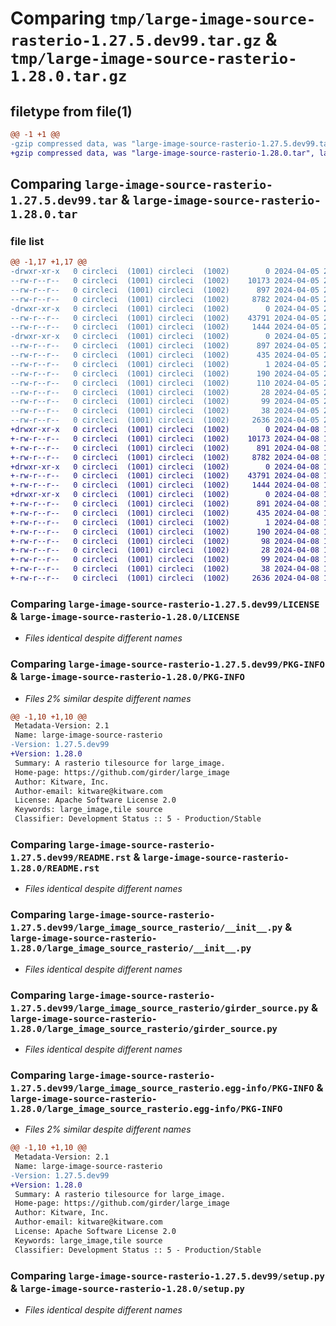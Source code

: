 # Comparing `tmp/large-image-source-rasterio-1.27.5.dev99.tar.gz` & `tmp/large-image-source-rasterio-1.28.0.tar.gz`

## filetype from file(1)

```diff
@@ -1 +1 @@
-gzip compressed data, was "large-image-source-rasterio-1.27.5.dev99.tar", last modified: Fri Apr  5 20:20:15 2024, max compression
+gzip compressed data, was "large-image-source-rasterio-1.28.0.tar", last modified: Mon Apr  8 14:12:01 2024, max compression
```

## Comparing `large-image-source-rasterio-1.27.5.dev99.tar` & `large-image-source-rasterio-1.28.0.tar`

### file list

```diff
@@ -1,17 +1,17 @@
-drwxr-xr-x   0 circleci  (1001) circleci  (1002)        0 2024-04-05 20:20:15.918883 large-image-source-rasterio-1.27.5.dev99/
--rw-r--r--   0 circleci  (1001) circleci  (1002)    10173 2024-04-05 20:20:15.000000 large-image-source-rasterio-1.27.5.dev99/LICENSE
--rw-r--r--   0 circleci  (1001) circleci  (1002)      897 2024-04-05 20:20:15.918883 large-image-source-rasterio-1.27.5.dev99/PKG-INFO
--rw-r--r--   0 circleci  (1001) circleci  (1002)     8782 2024-04-05 20:20:15.000000 large-image-source-rasterio-1.27.5.dev99/README.rst
-drwxr-xr-x   0 circleci  (1001) circleci  (1002)        0 2024-04-05 20:20:15.914883 large-image-source-rasterio-1.27.5.dev99/large_image_source_rasterio/
--rw-r--r--   0 circleci  (1001) circleci  (1002)    43791 2024-04-05 20:15:35.000000 large-image-source-rasterio-1.27.5.dev99/large_image_source_rasterio/__init__.py
--rw-r--r--   0 circleci  (1001) circleci  (1002)     1444 2024-04-05 20:15:35.000000 large-image-source-rasterio-1.27.5.dev99/large_image_source_rasterio/girder_source.py
-drwxr-xr-x   0 circleci  (1001) circleci  (1002)        0 2024-04-05 20:20:15.918883 large-image-source-rasterio-1.27.5.dev99/large_image_source_rasterio.egg-info/
--rw-r--r--   0 circleci  (1001) circleci  (1002)      897 2024-04-05 20:20:15.000000 large-image-source-rasterio-1.27.5.dev99/large_image_source_rasterio.egg-info/PKG-INFO
--rw-r--r--   0 circleci  (1001) circleci  (1002)      435 2024-04-05 20:20:15.000000 large-image-source-rasterio-1.27.5.dev99/large_image_source_rasterio.egg-info/SOURCES.txt
--rw-r--r--   0 circleci  (1001) circleci  (1002)        1 2024-04-05 20:20:15.000000 large-image-source-rasterio-1.27.5.dev99/large_image_source_rasterio.egg-info/dependency_links.txt
--rw-r--r--   0 circleci  (1001) circleci  (1002)      190 2024-04-05 20:20:15.000000 large-image-source-rasterio-1.27.5.dev99/large_image_source_rasterio.egg-info/entry_points.txt
--rw-r--r--   0 circleci  (1001) circleci  (1002)      110 2024-04-05 20:20:15.000000 large-image-source-rasterio-1.27.5.dev99/large_image_source_rasterio.egg-info/requires.txt
--rw-r--r--   0 circleci  (1001) circleci  (1002)       28 2024-04-05 20:20:15.000000 large-image-source-rasterio-1.27.5.dev99/large_image_source_rasterio.egg-info/top_level.txt
--rw-r--r--   0 circleci  (1001) circleci  (1002)       99 2024-04-05 20:15:35.000000 large-image-source-rasterio-1.27.5.dev99/pyproject.toml
--rw-r--r--   0 circleci  (1001) circleci  (1002)       38 2024-04-05 20:20:15.918883 large-image-source-rasterio-1.27.5.dev99/setup.cfg
--rw-r--r--   0 circleci  (1001) circleci  (1002)     2636 2024-04-05 20:15:35.000000 large-image-source-rasterio-1.27.5.dev99/setup.py
+drwxr-xr-x   0 circleci  (1001) circleci  (1002)        0 2024-04-08 14:12:01.791042 large-image-source-rasterio-1.28.0/
+-rw-r--r--   0 circleci  (1001) circleci  (1002)    10173 2024-04-08 14:12:01.000000 large-image-source-rasterio-1.28.0/LICENSE
+-rw-r--r--   0 circleci  (1001) circleci  (1002)      891 2024-04-08 14:12:01.791042 large-image-source-rasterio-1.28.0/PKG-INFO
+-rw-r--r--   0 circleci  (1001) circleci  (1002)     8782 2024-04-08 14:12:01.000000 large-image-source-rasterio-1.28.0/README.rst
+drwxr-xr-x   0 circleci  (1001) circleci  (1002)        0 2024-04-08 14:12:01.791042 large-image-source-rasterio-1.28.0/large_image_source_rasterio/
+-rw-r--r--   0 circleci  (1001) circleci  (1002)    43791 2024-04-08 14:07:18.000000 large-image-source-rasterio-1.28.0/large_image_source_rasterio/__init__.py
+-rw-r--r--   0 circleci  (1001) circleci  (1002)     1444 2024-04-08 14:07:18.000000 large-image-source-rasterio-1.28.0/large_image_source_rasterio/girder_source.py
+drwxr-xr-x   0 circleci  (1001) circleci  (1002)        0 2024-04-08 14:12:01.791042 large-image-source-rasterio-1.28.0/large_image_source_rasterio.egg-info/
+-rw-r--r--   0 circleci  (1001) circleci  (1002)      891 2024-04-08 14:12:01.000000 large-image-source-rasterio-1.28.0/large_image_source_rasterio.egg-info/PKG-INFO
+-rw-r--r--   0 circleci  (1001) circleci  (1002)      435 2024-04-08 14:12:01.000000 large-image-source-rasterio-1.28.0/large_image_source_rasterio.egg-info/SOURCES.txt
+-rw-r--r--   0 circleci  (1001) circleci  (1002)        1 2024-04-08 14:12:01.000000 large-image-source-rasterio-1.28.0/large_image_source_rasterio.egg-info/dependency_links.txt
+-rw-r--r--   0 circleci  (1001) circleci  (1002)      190 2024-04-08 14:12:01.000000 large-image-source-rasterio-1.28.0/large_image_source_rasterio.egg-info/entry_points.txt
+-rw-r--r--   0 circleci  (1001) circleci  (1002)       98 2024-04-08 14:12:01.000000 large-image-source-rasterio-1.28.0/large_image_source_rasterio.egg-info/requires.txt
+-rw-r--r--   0 circleci  (1001) circleci  (1002)       28 2024-04-08 14:12:01.000000 large-image-source-rasterio-1.28.0/large_image_source_rasterio.egg-info/top_level.txt
+-rw-r--r--   0 circleci  (1001) circleci  (1002)       99 2024-04-08 14:07:18.000000 large-image-source-rasterio-1.28.0/pyproject.toml
+-rw-r--r--   0 circleci  (1001) circleci  (1002)       38 2024-04-08 14:12:01.791042 large-image-source-rasterio-1.28.0/setup.cfg
+-rw-r--r--   0 circleci  (1001) circleci  (1002)     2636 2024-04-08 14:07:18.000000 large-image-source-rasterio-1.28.0/setup.py
```

### Comparing `large-image-source-rasterio-1.27.5.dev99/LICENSE` & `large-image-source-rasterio-1.28.0/LICENSE`

 * *Files identical despite different names*

### Comparing `large-image-source-rasterio-1.27.5.dev99/PKG-INFO` & `large-image-source-rasterio-1.28.0/PKG-INFO`

 * *Files 2% similar despite different names*

```diff
@@ -1,10 +1,10 @@
 Metadata-Version: 2.1
 Name: large-image-source-rasterio
-Version: 1.27.5.dev99
+Version: 1.28.0
 Summary: A rasterio tilesource for large_image.
 Home-page: https://github.com/girder/large_image
 Author: Kitware, Inc.
 Author-email: kitware@kitware.com
 License: Apache Software License 2.0
 Keywords: large_image,tile source
 Classifier: Development Status :: 5 - Production/Stable
```

### Comparing `large-image-source-rasterio-1.27.5.dev99/README.rst` & `large-image-source-rasterio-1.28.0/README.rst`

 * *Files identical despite different names*

### Comparing `large-image-source-rasterio-1.27.5.dev99/large_image_source_rasterio/__init__.py` & `large-image-source-rasterio-1.28.0/large_image_source_rasterio/__init__.py`

 * *Files identical despite different names*

### Comparing `large-image-source-rasterio-1.27.5.dev99/large_image_source_rasterio/girder_source.py` & `large-image-source-rasterio-1.28.0/large_image_source_rasterio/girder_source.py`

 * *Files identical despite different names*

### Comparing `large-image-source-rasterio-1.27.5.dev99/large_image_source_rasterio.egg-info/PKG-INFO` & `large-image-source-rasterio-1.28.0/large_image_source_rasterio.egg-info/PKG-INFO`

 * *Files 2% similar despite different names*

```diff
@@ -1,10 +1,10 @@
 Metadata-Version: 2.1
 Name: large-image-source-rasterio
-Version: 1.27.5.dev99
+Version: 1.28.0
 Summary: A rasterio tilesource for large_image.
 Home-page: https://github.com/girder/large_image
 Author: Kitware, Inc.
 Author-email: kitware@kitware.com
 License: Apache Software License 2.0
 Keywords: large_image,tile source
 Classifier: Development Status :: 5 - Production/Stable
```

### Comparing `large-image-source-rasterio-1.27.5.dev99/setup.py` & `large-image-source-rasterio-1.28.0/setup.py`

 * *Files identical despite different names*

